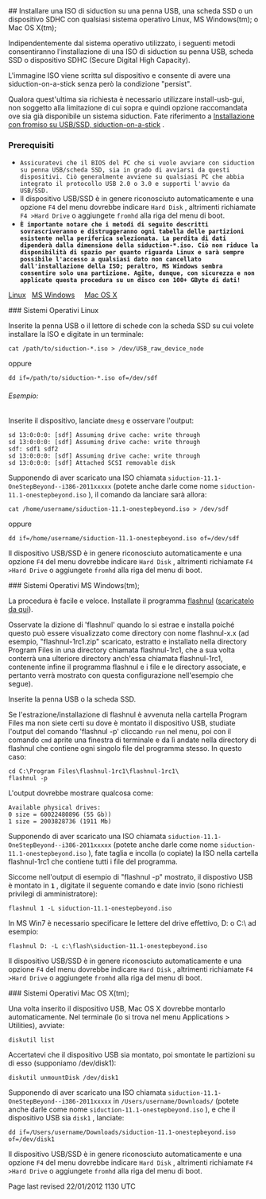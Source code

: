 <div id="main-page"></div>
<div class="divider" id="raw-usb"></div>
## Installare una ISO di siduction su una penna USB, una scheda SSD o un dispositivo SDHC con qualsiasi sistema operativo Linux, MS Windows(tm); o Mac OS X(tm);

Indipendentemente dal sistema operativo utilizzato, i seguenti metodi consentiranno l'installazione di una ISO di siduction su penna USB, scheda SSD o dispositivo SDHC (Secure Digital High Capacity).

L'immagine ISO viene scritta sul dispositivo e consente di avere una siduction-on-a-stick senza però la condizione "persist".

Qualora quest'ultima sia richiesta è necessario utilizzare install-usb-gui, non soggetto alla limitazione di cui sopra e quindi opzione raccomandata ove sia già disponibile un sistema siduction. Fate riferimento a  [Installazione con fromiso su USB/SSD, siduction-on-a-stick](hd-install-opts-it.htm#usb-from1) .

### Prerequisiti

+ `Assicuratevi che il BIOS del PC che si vuole avviare con siduction su penna USB/scheda SSD, sia in grado di avviarsi da questi dispositivi. Ciò generalmente avviene su qualsiasi PC che abbia integrato il protocollo USB 2.0 o 3.0 e supporti l'avvio da USB/SSD.`   
+ Il dispositivo USB/SSD è in genere riconosciuto automaticamente e una opzione `F4`  del menu dovrebbe indicare `Hard Disk` , altrimenti richiamate `F4 >Hard Drive`  o aggiungete `fromhd`  alla riga del menu di boot.  
+ **`È importante notare che i metodi di seguito descritti sovrascriveranno e distruggeranno ogni tabella delle partizioni esistente nella periferica selezionata. La perdita di dati dipenderà dalla dimensione della siduction-*.iso. Ciò non riduce la disponibilità di spazio per quanto riguarda Linux e sarà sempre possibile l'accesso a qualsiasi dato non cancellato dall'installazione della ISO; peraltro, MS Windows sembra consentire solo una partizione. Agite, dunque, con sicurezza e non applicate questa procedura su un disco con 100+ GByte di dati!`**   

 [Linux](#raw-lin)  &nbsp; [MS Windows](#raw-ms)  &nbsp; &nbsp; [Mac OS X](#raw-mac)  

<div class="divider" id="raw-lin"></div>
### Sistemi Operativi Linux

Inserite la penna USB o il lettore di schede con la scheda SSD su cui volete installare la ISO e digitate in un terminale:

~~~  
cat /path/to/siduction-*.iso > /dev/USB_raw_device_node  
~~~

oppure

~~~  
dd if=/path/to/siduction-*.iso of=/dev/sdf  
~~~

###### Esempio:

Inserite il dispositivo, lanciate `dmesg`  e osservare l'output:

~~~  
sd 13:0:0:0: [sdf] Assuming drive cache: write through  
sd 13:0:0:0: [sdf] Assuming drive cache: write through  
sdf: sdf1 sdf2  
sd 13:0:0:0: [sdf] Assuming drive cache: write through  
sd 13:0:0:0: [sdf] Attached SCSI removable disk  
~~~

Supponendo di aver scaricato una ISO chiamata `siduction-11.1-OneStepBeyond--i386-2011xxxxx`  (potete anche darle come nome `siduction-11.1-onestepbeyond.iso` ), il comando da lanciare sarà allora:

~~~  
cat /home/username/siduction-11.1-onestepbeyond.iso > /dev/sdf  
~~~

oppure

~~~  
dd if=/home/username/siduction-11.1-onestepbeyond.iso of=/dev/sdf  
~~~

Il dispositivo USB/SSD è in genere riconosciuto automaticamente e una opzione `F4`  del menu dovrebbe indicare `Hard Disk` , altrimenti richiamate `F4 >Hard Drive`  o aggiungete `fromhd`  alla riga del menu di boot.

<div class="divider" id="raw-ms"></div>
### Sistemi Operativi MS Windows(tm);

La procedura è facile e veloce. Installate il programma  [flashnul](http://shounen.ru/soft/flashnul/)  ([scaricatelo da qui](http://shounen.ru/soft/flashnul/#download)).

Osservate la dizione di 'flashnul' quando lo si estrae e installa poiché questo può essere visualizzato come directory con nome flashnul-x.x (ad esempio, "flashnul-1rc1.zip" scaricato, estratto e installato nella directory Program Files in una directory chiamata flashnul-1rc1, che a sua volta conterrà una ulteriore directory anch'essa chiamata flashnul-1rc1, contenente infine il programma flashnul e i file e le directory associate, e pertanto verrà mostrato con questa configurazione nell'esempio che segue).

Inserite la penna USB o la scheda SSD.

Se l'estrazione/installazione di flashnul è avvenuta nella cartella Program Files ma non siete certi su dove è montato il dispositivo USB, studiate l'output del comando 'flashnul -p' cliccando `run`  nel menu, poi con il comando `cmd`  aprite una finestra di terminale e da lì andate nella directory di flashnul che contiene ogni singolo file del programma stesso. In questo caso:

~~~  
cd C:\Program Files\flashnul-1rc1\flashnul-1rc1\  
flashnul -p  
~~~

L'output dovrebbe mostrare qualcosa come:

~~~  
Available physical drives:  
0 size = 60022480896 (55 Gb))  
1 size = 2003828736 (1911 Mb)  
~~~

Supponendo di aver scaricato una ISO chiamata `siduction-11.1-OneStepBeyond--i386-2011xxxxx`  (potete anche darle come nome `siduction-11.1-onestepbeyond.iso` ), fate taglia e incolla (o copiate) la ISO nella cartella flashnul-1rc1 che contiene tutti i file del programma.

Siccome nell'output di esempio di "flashnul -p" mostrato, il dispostivo USB è montato in **`1`** , digitate il seguente comando e date invio (sono richiesti privilegi di amministratore):

~~~  
flashnul 1 -L siduction-11.1-onestepbeyond.iso  
~~~

In MS Win7 è necessario specificare le lettere del drive effettivo, D: o C:\ ad esempio:

~~~  
flashnul D: -L c:\flash\siduction-11.1-onestepbeyond.iso  
~~~

Il dispositivo USB/SSD è in genere riconosciuto automaticamente e una opzione `F4`  del menu dovrebbe indicare `Hard Disk` , altrimenti richiamate `F4 >Hard Drive`  o aggiungete `fromhd`  alla riga del menu di boot.

<div class="divider" id="raw-mac"></div>
### Sistemi Operativi Mac OS X(tm);

Una volta inserito il dispositivo USB, Mac OS X dovrebbe montarlo automaticamente. Nel terminale (lo si trova nel menu Applications &gt; Utilities), avviate:

~~~  
diskutil list  
~~~

Accertatevi che il dispositivo USB sia montato, poi smontate le partizioni su di esso (supponiamo /dev/disk1):

~~~  
diskutil unmountDisk /dev/disk1  
~~~

Supponendo di aver scaricato una ISO chiamata `siduction-11.1-OneStepBeyond--i386-2011xxxxx`  in `/Users/username/Downloads/`  (potete anche darle come nome `siduction-11.1-onestepbeyond.iso` ), e che il dispositivo USB sia `disk1` , lanciate:

~~~  
dd if=/Users/username/Downloads/siduction-11.1-onestepbeyond.iso of=/dev/disk1  
~~~

Il dispositivo USB/SSD è in genere riconosciuto automaticamente e una opzione `F4`  del menu dovrebbe indicare `Hard Disk` , altrimenti richiamate `F4 >Hard Drive`  o aggiungete `fromhd`  alla riga del menu di boot.

<div id="rev">Page last revised 22/01/2012 1130 UTC</div>
